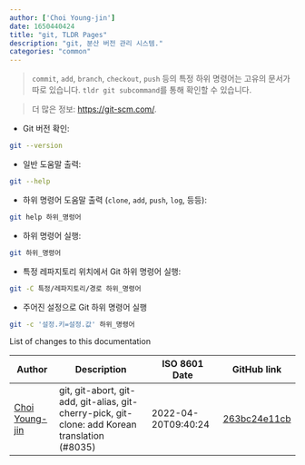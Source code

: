 ```yaml
---
author: ['Choi Young-jin']
date: 1650440424
title: "git, TLDR Pages"
description: "git, 분산 버전 관리 시스템."
categories: "common"
---
```

> `commit`, `add`, `branch`, `checkout`, `push` 등의 특정 하위 명령어는 고유의 문서가 따로 있습니다. `tldr git subcommand`를 통해 확인할 수 있습니다.

> 더 많은 정보: <https://git-scm.com/>.

- Git 버전 확인:

```bash
git --version
```

- 일반 도움말 출력:

```bash
git --help
```

- 하위 명령어 도움말 출력 (`clone`, `add`, `push`, `log`, 등등):

```bash
git help 하위_명렁어
```

- 하위 명령어 실행:

```bash
git 하위_명령어
```

- 특정 레파지토리 위치에서 Git 하위 명령어 실행:

```bash
git -C 특정/레파지토리/경로 하위_명령어
```

- 주어진 설정으로 Git 하위 명령어 실행

```bash
git -c '설정.키=설정.값' 하위_명령어
```
List of changes to this documentation


Author | Description | ISO 8601 Date | GitHub link
------|-----|-----|-----
[Choi Young-jin](mailto:amateur.toss@gmail.com) | git, git-abort, git-add, git-alias, git-cherry-pick, git-clone: add Korean translation (#8035) | 2022-04-20T09:40:24 | [263bc24e11cb](https://github.com/tldr-pages/tldr/commit/263bc24e11cb512a0fabca73f22ac599416132c2)

